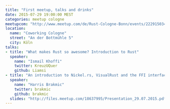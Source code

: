 ```yaml
---
title: "First meetup, talks and drinks"
date: 2015-07-29 19:00:00 MEST
categories: meetup cologne
meetupcom: "http://www.meetup.com/de/Rust-Cologne-Bonn/events/222915034/"
location:
  name: "Coworking Cologne"
  street: "An der Bottmühle 5"
  city: Köln
talks:
- title: "What makes Rust so awesome? Introduction to Rust"
  speaker:
    name: "Ismail Khoffi"
    twitter: KreuzUQuer
    github: Liamsi
- title: "An introduction to Nickel.rs, VisualRust and the FFI interface"
  speaker:
    name: "Harris Brakmic"
    twitter: brakmic
    github: brakmic
  slides: "http://files.meetup.com/18637995/Presentation_29.07.2015.pdf"
---
```


